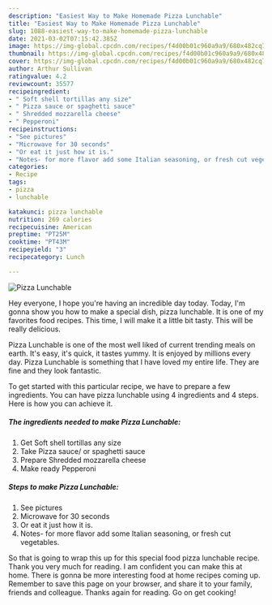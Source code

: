 ```yaml
---
description: "Easiest Way to Make Homemade Pizza Lunchable"
title: "Easiest Way to Make Homemade Pizza Lunchable"
slug: 1088-easiest-way-to-make-homemade-pizza-lunchable
date: 2021-03-02T07:15:42.385Z
image: https://img-global.cpcdn.com/recipes/f4d00b01c960a9a9/680x482cq70/pizza-lunchable-recipe-main-photo.jpg
thumbnail: https://img-global.cpcdn.com/recipes/f4d00b01c960a9a9/680x482cq70/pizza-lunchable-recipe-main-photo.jpg
cover: https://img-global.cpcdn.com/recipes/f4d00b01c960a9a9/680x482cq70/pizza-lunchable-recipe-main-photo.jpg
author: Arthur Sullivan
ratingvalue: 4.2
reviewcount: 35577
recipeingredient:
- " Soft shell tortillas any size"
- " Pizza sauce or spaghetti sauce"
- " Shredded mozzarella cheese"
- " Pepperoni"
recipeinstructions:
- "See pictures"
- "Microwave for 30 seconds"
- "Or eat it just how it is."
- "Notes- for more flavor add some Italian seasoning, or fresh cut vegetables."
categories:
- Recipe
tags:
- pizza
- lunchable

katakunci: pizza lunchable 
nutrition: 269 calories
recipecuisine: American
preptime: "PT25M"
cooktime: "PT43M"
recipeyield: "3"
recipecategory: Lunch

---
```



![Pizza Lunchable](https://img-global.cpcdn.com/recipes/f4d00b01c960a9a9/680x482cq70/pizza-lunchable-recipe-main-photo.jpg)

Hey everyone, I hope you're having an incredible day today. Today, I'm gonna show you how to make a special dish, pizza lunchable. It is one of my favorites food recipes. This time, I will make it a little bit tasty. This will be really delicious.

Pizza Lunchable is one of the most well liked of current trending meals on earth. It's easy, it's quick, it tastes yummy. It is enjoyed by millions every day. Pizza Lunchable is something that I have loved my entire life. They are fine and they look fantastic.




To get started with this particular recipe, we have to prepare a few ingredients. You can have pizza lunchable using 4 ingredients and 4 steps. Here is how you can achieve it.

<!--inarticleads1-->

##### The ingredients needed to make Pizza Lunchable:

1. Get  Soft shell tortillas any size
1. Take  Pizza sauce/ or spaghetti sauce
1. Prepare  Shredded mozzarella cheese
1. Make ready  Pepperoni




<!--inarticleads2-->

##### Steps to make Pizza Lunchable:

1. See pictures
1. Microwave for 30 seconds
1. Or eat it just how it is.
1. Notes- for more flavor add some Italian seasoning, or fresh cut vegetables.




So that is going to wrap this up for this special food pizza lunchable recipe. Thank you very much for reading. I am confident you can make this at home. There is gonna be more interesting food at home recipes coming up. Remember to save this page on your browser, and share it to your family, friends and colleague. Thanks again for reading. Go on get cooking!
